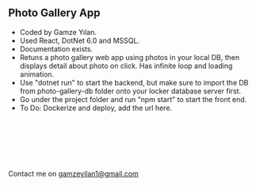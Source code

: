 ## Photo Gallery App

* Coded by Gamze Yılan.
* Used React, DotNet 6.0 and MSSQL.
* Documentation exists.
* Retuns a photo gallery web app using photos in your local DB, then displays detail about photo on click. Has infinite loop and loading animation.
* Use "dotnet run" to start the backend, but make sure to import the DB from photo-gallery-db folder onto your locker database server first.
* Go under the project folder and run "npm start" to start the front end.
* To Do: Dockerize and deploy, add the url here.

<br><br><br><br><br><br>
Contact me on gamzeyilan1@gmail.com
